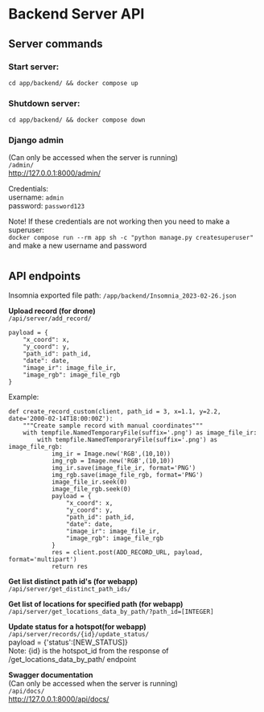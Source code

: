 # Backend Server API

## **Server commands**

### Start server:
`cd app/backend/ && docker compose up`

### Shutdown server:
`cd app/backend/ && docker compose down`

### Django admin
(Can only be accessed when the server is running)  
`/admin/`  
<http://127.0.0.1:8000/admin/>

Credentials:  
username: `admin`  
password: `password123`  

Note! If these credentials are not working then you need to make a superuser:  
`docker compose run --rm app sh -c "python manage.py createsuperuser"`  
and make a new username and password
#
## **API endpoints**
Insomnia exported file path:
`/app/backend/Insomnia_2023-02-26.json`

**Upload record (for drone)**  
`/api/server/add_record/`
```
payload = {
    "x_coord": x,
    "y_coord": y,
    "path_id": path_id,
    "date": date,
    "image_ir": image_file_ir,
    "image_rgb": image_file_rgb
} 
```
Example:
```
def create_record_custom(client, path_id = 3, x=1.1, y=2.2, date='2000-02-14T18:00:00Z'):
    """Create sample record with manual coordinates"""
    with tempfile.NamedTemporaryFile(suffix='.png') as image_file_ir:
        with tempfile.NamedTemporaryFile(suffix='.png') as image_file_rgb:
            img_ir = Image.new('RGB',(10,10))
            img_rgb = Image.new('RGB',(10,10))
            img_ir.save(image_file_ir, format='PNG')
            img_rgb.save(image_file_rgb, format='PNG')
            image_file_ir.seek(0)
            image_file_rgb.seek(0)
            payload = {
                "x_coord": x,
                "y_coord": y,
                "path_id": path_id,
                "date": date,
                "image_ir": image_file_ir,
                "image_rgb": image_file_rgb
            }
            res = client.post(ADD_RECORD_URL, payload, format='multipart')
            return res
```


**Get list distinct path id's (for webapp)**  
`​/api​/server​/get_distinct_path_ids​/`

**Get list of locations for specified path (for webapp)**  
`/api/server/get_locations_data_by_path/?path_id=[INTEGER]`

**Update status for a hotspot(for webapp)**  
`/api/server/records/{id}/update_status/`  
payload = {'status':[NEW_STATUS]}  
Note: {id} is the hotspot_id from the response of /get_locations_data_by_path/ endpoint  

**Swagger documentation**  
(Can only be accessed when the server is running)  
`/api/docs/`  
<http://127.0.0.1:8000/api/docs/>









